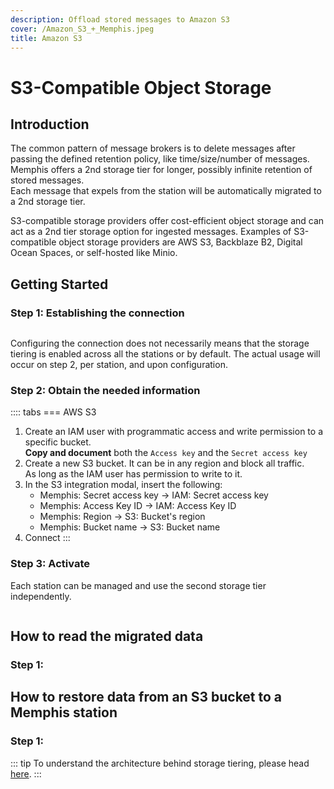 ```yaml
---
description: Offload stored messages to Amazon S3
cover: /Amazon_S3_+_Memphis.jpeg
title: Amazon S3
---
```

# S3-Compatible Object Storage

<Subtitle></Subtitle>

## Introduction

The common pattern of message brokers is to delete messages after passing the defined retention policy, like time/size/number of messages.\
Memphis offers a 2nd storage tier for longer, possibly infinite retention of stored messages.\
Each message that expels from the station will be automatically migrated to a 2nd storage tier.

S3-compatible storage providers offer cost-efficient object storage and can act as a 2nd tier storage option for ingested messages. Examples of S3-compatible object storage providers are AWS S3, Backblaze B2, Digital Ocean Spaces, or self-hosted like Minio.

## Getting Started

### Step 1: Establishing the connection

<figure><img src="/assets/Screenshot_2023-07-13_at_22.13.47.png" alt=""><figcaption></figcaption></figure>

Configuring the connection does not necessarily means that the storage tiering is enabled across all the stations or by default. The actual usage will occur on step 2, per station, and upon configuration.

### Step 2: Obtain the needed information

:::: tabs
=== AWS S3
1. Create an IAM user with programmatic access and write permission to a specific bucket.\
   **Copy and document** both the `Access key` and the `Secret access key`
2. Create a new S3 bucket. It can be in any region and block all traffic. \
   As long as the IAM user has permission to write to it.
3. In the S3 integration modal, insert the following:
   * Memphis: Secret access key -> IAM: Secret access key
   * Memphis: Access Key ID -> IAM: Access Key ID
   * Memphis: Region -> S3: Bucket's region
   * Memphis: Bucket name -> S3: Bucket name
4. Connect
:::

### Step 3: Activate

Each station can be managed and use the second storage tier independently.

<figure><img src="/assets/Screen_Shot_2023-02-20_at_16.48.26.png" alt=""><figcaption></figcaption></figure>

## How to read the migrated data

### Step 1:

## How to restore data from an S3 bucket to a Memphis station

### Step 1:

::: tip
To understand the architecture behind storage tiering, please head [here](../../memphis/concepts/storage-and-redundancy.md).
:::
